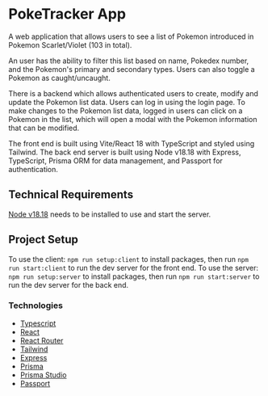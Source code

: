 # PokeTracker App

A web application that allows users to see a list of Pokemon introduced in Pokemon Scarlet/Violet (103 in total).

An user has the ability to filter this list based on name, Pokedex number, and the Pokemon's primary and secondary types.
Users can also toggle a Pokemon as caught/uncaught.

There is a backend which allows authenticated users to create, modify and update the Pokemon list data. Users can log in using the login page.
To make changes to the Pokemon list data, logged in users can click on a Pokemon in the list, which will open a modal with the Pokemon
information that can be modified.

The front end is built using Vite/React 18 with TypeScript and styled using Tailwind.
The back end server is built using Node v18.18 with Express, TypeScript, Prisma ORM for data management, and Passport for authentication.

## Technical Requirements

[Node v18.18](https://nodejs.org/en/) needs to be installed to use and start the server.

## Project Setup

To use the client: `npm run setup:client` to install packages, then run `npm run start:client` to run the dev server for the front end.
To use the server: `npm run setup:server` to install packages, then run `npm run start:server` to run the dev server for the back end.

### Technologies

-   [Typescript](https://www.typescriptlang.org/docs/)
-   [React](https://reactjs.org/docs/getting-started.html)
-   [React Router](https://reactrouter.com/en/main)
-   [Tailwind](https://tailwindcss.com/docs/installation)
-   [Express](https://expressjs.com/en/guide/routing.html)
-   [Prisma](https://www.prisma.io/docs)
-   [Prisma Studio](https://www.prisma.io/studio)
-   [Passport](https://www.passportjs.org/docs/)
